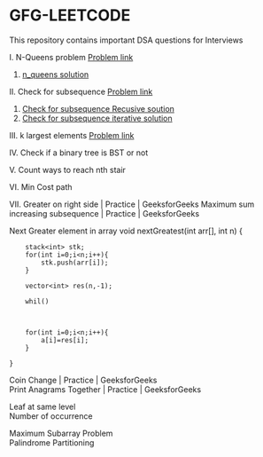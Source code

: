 # GFG-LEETCODE

This repository contains important DSA questions for Interviews

 I.  N-Queens problem  [Problem link](https://practice.geeksforgeeks.org/problems/n-queen-problem0315/1#)<br/>
 1. [n_queens solution](https://github.com/VaspulaVijayaLakshmi/GFG-LEETCODE/blob/main/N-queens)<br/>


II. Check for subsequence  [Problem link](https://practice.geeksforgeeks.org/problems/check-for-subsequence4930/1#)<br/>
1. [Check for subsequence Recusive soution](https://github.com/VaspulaVijayaLakshmi/GFG-LEETCODE/blob/main/Check%20for%20Subseqeunce/recursive%20%20solution)<br/>
2. [Check for subsequence iterative solution](https://github.com/VaspulaVijayaLakshmi/GFG-LEETCODE/blob/main/Check%20for%20Subseqeunce/Iterative%20solution)<br/>


III.  k largest elements   [Problem link](https://practice.geeksforgeeks.org/problems/greater-on-right-side4305/1) <br/>


IV. Check if a binary tree is BST or not<br/>

V. Count ways to reach nth stair<br/>


VI. Min Cost path<br/>

VII.  Greater on right side | Practice | GeeksforGeeks Maximum sum increasing subsequence | Practice | GeeksforGeeks<br/>



Next Greater element in array
	void nextGreatest(int arr[], int n) {
	    
	    stack<int> stk;
	    for(int i=0;i<n;i++){
	        stk.push(arr[i]);
	    }
	    
	    vector<int> res(n,-1);
	    
	    whil()
	    
	    
	    
	    for(int i=0;i<n;i++){
	        a[i]=res[i];
	    }
	    
	}
 
 
Coin Change | Practice | GeeksforGeeks<br/>
Print Anagrams Together | Practice | GeeksforGeeks<br/>

Leaf at same level<br/>
Number of occurrence<br/>

Maximum Subarray Problem<br/>
Palindrome Partitioning<br/>
